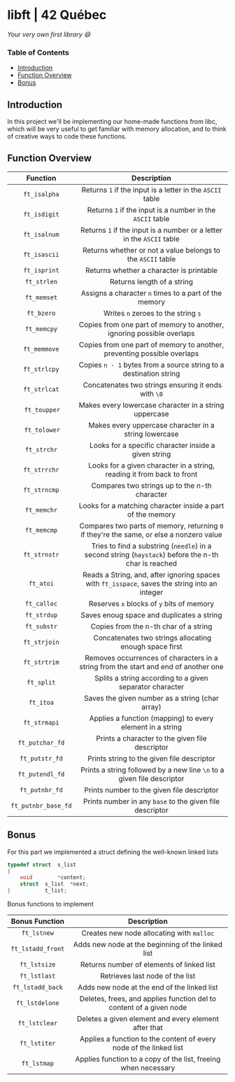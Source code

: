 # libft | 42 Québec
*Your very own first library :smile:*

### Table of Contents
* [Introduction](#introduction)
* [Function Overview](#function-overview)
* [Bonus](#bonus)

## Introduction
In this project we'll be implementing our home-made functions from libc, which will be very useful to get familiar with memory allocation, and to think of creative ways to code these functions.

## Function Overview

| Function | Description |
| :------: | :---------: |
| ``ft_isalpha`` | Returns ``1`` if the input is a letter in the ``ASCII`` table |
| ``ft_isdigit`` | Returns ``1`` if the input is a number in the ``ASCII`` table |
| ``ft_isalnum`` | Returns ``1`` if the input is a number or a letter in the ``ASCII`` table |
| ``ft_isascii`` | Returns whether or not a value belongs to the ``ASCII`` table |
| ``ft_isprint`` | Returns whether a character is printable |
| ``ft_strlen`` | Returns length of a string |
| ``ft_memset`` | Assigns a character ``n`` times to a part of the memory |
| ``ft_bzero`` | Writes ``n`` zeroes to the string ``s`` |
| ``ft_memcpy`` | Copies from one part of memory to another, ignoring possible overlaps |
| ``ft_memmove`` | Copies from one part of memory to another, preventing possible overlaps |
| ``ft_strlcpy`` | Copies ``n - 1`` bytes from a source string to a destination string |
| ``ft_strlcat`` | Concatenates two strings ensuring it ends with ``\0`` |
| ``ft_toupper`` | Makes every lowercase character in a string uppercase |
| ``ft_tolower`` | Makes every uppercase character in a string lowercase |
| ``ft_strchr`` | Looks for a specific character inside a given string |
| ``ft_strrchr`` | Looks for a given character in a string, reading it from back to front |
| ``ft_strncmp`` | Compares two strings up to the n-th character |
| ``ft_memchr`` | Looks for a matching character inside a part of the memory |
| ``ft_memcmp`` | Compares two parts of memory, returning ``0`` if they're the same, or else a nonzero value |
| ``ft_strnstr`` | Tries to find a substring (``needle``) in a second string (``haystack``) before the n-th char is reached |
| ``ft_atoi`` | Reads a String, and, after ignoring spaces with ``ft_isspace``, saves the string into an integer |
| ``ft_calloc`` | Reserves ``x`` blocks of ``y`` bits of memory |
| ``ft_strdup`` | Saves enoug space and duplicates a string |
| ``ft_substr`` | Copies from the n-th char of a string |
| ``ft_strjoin`` | Concatenates two strings allocating enough space first |
| ``ft_strtrim`` | Removes occurrences of characters in a string from the start and end of another one |
| ``ft_split`` | Splits a string according to a given separator character |
| ``ft_itoa`` | Saves the given number as a string (char array) |
| ``ft_strmapi`` | Applies a function (mapping) to every element in a string |
| ``ft_putchar_fd`` | Prints a character to the given file descriptor |
| ``ft_putstr_fd`` | Prints string to the given file descriptor |
| ``ft_putendl_fd`` | Prints a string followed by a new line ``\n`` to a given file descriptor |
| ``ft_putnbr_fd`` | Prints number to the given file descriptor |
| ``ft_putnbr_base_fd`` | Prints number in any ``base`` to the given file descriptor |

## Bonus
For this part we implemented a struct defining the well-known linked lists
```C
typedef	struct	s_list
{
	void		*content;
	struct	s_list	*next;
}			t_list;
```

Bonus functions to implement

| Bonus Function | Description |
| :------------: | :---------: |
| ``ft_lstnew`` | Creates new node allocating with ``malloc`` |
| ``ft_lstadd_front`` | Adds new node at the beginning of the linked list |
| ``ft_lstsize`` | Returns number of elements of linked list |
| ``ft_lstlast`` | Retrieves last node of the list |
| ``ft_lstadd_back`` | Adds new node at the end of the linked list |
| ``ft_lstdelone`` | Deletes, frees, and applies function del to content of a given node |
| ``ft_lstclear`` | Deletes a given element and every element after that |
| ``ft_lstiter`` | Applies a function to the content of every node of the linked list |
| ``ft_lstmap`` | Applies function to a copy of the list, freeing when necessary |
